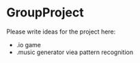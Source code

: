 # GroupProject

Please write ideas for the project here:
- .io game
- .music generator viea pattern recognition
